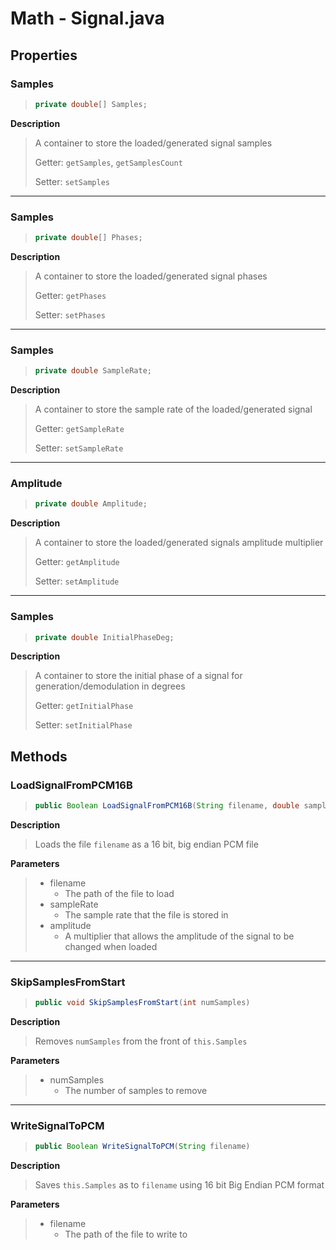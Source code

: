# Math - Signal.java

## Properties

### Samples
> ```java
> private double[] Samples;
> ```

**Description**

> A container to store the loaded/generated signal samples
> 
> Getter: `getSamples`, `getSamplesCount`
> 
> Setter: `setSamples`

---
### Samples
> ```java
> private double[] Phases;
> ```

**Description**

> A container to store the loaded/generated signal phases
>
> Getter: `getPhases`
>
> Setter: `setPhases`

---
### Samples
> ```java
> private double SampleRate;
> ```

**Description**

> A container to store the sample rate of the loaded/generated signal
>
> Getter: `getSampleRate`
>
> Setter: `setSampleRate`

---
### Amplitude
> ```java
> private double Amplitude;
> ```

**Description**

> A container to store the loaded/generated signals amplitude multiplier
>
> Getter: `getAmplitude`
>
> Setter: `setAmplitude`

---
### Samples
> ```java
> private double InitialPhaseDeg;
> ```

**Description**

> A container to store the initial phase of a signal for generation/demodulation in degrees
> 
> Getter: `getInitialPhase`
> 
> Setter: `setInitialPhase`

## Methods

### LoadSignalFromPCM16B
> ```java
> public Boolean LoadSignalFromPCM16B(String filename, double sampleRate, double amplitude)
> ```

**Description**

> Loads the file `filename` as a 16 bit, big endian PCM file

**Parameters**

> - filename
>   - The path of the file to load
> - sampleRate
>   - The sample rate that the file is stored in
> - amplitude
>   - A multiplier that allows the amplitude of the signal to be changed when loaded

---

### SkipSamplesFromStart
> ```java
> public void SkipSamplesFromStart(int numSamples)
> ```

**Description**

> Removes `numSamples` from the front of `this.Samples`

**Parameters**

> - numSamples
>   - The number of samples to remove

---

### WriteSignalToPCM
> ```java
> public Boolean WriteSignalToPCM(String filename)
> ```

**Description**

> Saves `this.Samples` as to `filename` using 16 bit Big Endian PCM format

**Parameters**

> - filename
>   - The path of the file to write to
